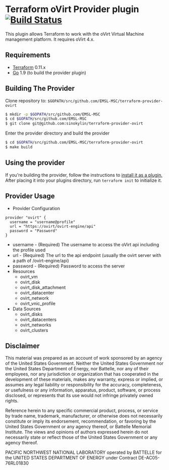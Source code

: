Terraform oVirt Provider plugin[![Build Status](https://travis-ci.org/sinokylin/terraform-provider-ovirt.svg?branch=master)](https://travis-ci.org/sinokylin/terraform-provider-ovirt)
===============================
This plugin allows Terraform to work with the oVirt Virtual Machine management platform.
It requires oVirt 4.x. 


Requirements
------------

-	[Terraform](https://www.terraform.io/downloads.html) 0.11.x
-	[Go](https://golang.org/doc/install) 1.9 (to build the provider plugin)


Building The Provider
---------------------

Clone repository to: `$GOPATH/src/github.com/EMSL-MSC/terraform-provider-ovirt`

```sh
$ mkdir -p $GOPATH/src/github.com/EMSL-MSC
$ cd $GOPATH/src/github.com/EMSL-MSC
$ git clone git@github.com:sinokylin/terraform-provider-ovirt
```

Enter the provider directory and build the provider

```sh
$ cd $GOPATH/src/github.com/EMSL-MSC/terraform-provider-ovirt
$ make build
```


Using the provider
------------------
If you're building the provider, follow the instructions to [install it as a plugin.](https://www.terraform.io/docs/plugins/basics.html#installing-a-plugin) After placing it into your plugins directory,  run `terraform init` to initialize it.

Provider Usage
--------------

* Provider Configuration
```HCL
provider "ovirt" {
  username = "username@profile"
  url = "https://ovirt/ovirt-engine/api"
  password = "Password"
}
```
  * username - (Required) The username to access the oVirt api including the profile used
  * url - (Required) The url to the api endpoint (usually the ovirt server with a path of /ovirt-engine/api)
  * password - (Required) Password to access the server
* Resources
  * ovirt_vm
  * ovirt_disk
  * ovirt_disk_attachment
  * ovirt_datacenter
  * ovirt_network
  * ovirt_vnic_profile
* Data Sources
  * ovirt_disks
  * ovirt_datacenters
  * ovirt_networks
  * ovirt_clusters


Disclaimer
---------
This material was prepared as an account of work sponsored by an agency of the United States Government.  Neither the United States Government nor the United States Department of Energy, nor Battelle, nor any of their employees, nor any jurisdiction or organization that has cooperated in the development of these materials, makes any warranty, express or implied, or assumes any legal liability or responsibility for the accuracy, completeness, or usefulness or any information, apparatus, product, software, or process disclosed, or represents that its use would not infringe privately owned rights.

Reference herein to any specific commercial product, process, or service by trade name, trademark, manufacturer, or otherwise does not necessarily constitute or imply its endorsement, recommendation, or favoring by the United States Government or any agency thereof, or Battelle Memorial Institute. The views and opinions of authors expressed herein do not necessarily state or reflect those of the United States Government or any agency thereof.

PACIFIC NORTHWEST NATIONAL LABORATORY
operated by
BATTELLE
for the
UNITED STATES DEPARTMENT OF ENERGY
under Contract DE-AC05-76RL01830
